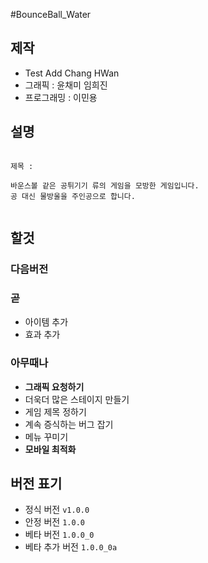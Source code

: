 #BounceBall_Water

## 제작
- Test Add Chang HWan
- 그래픽     : 윤채미 임희진
- 프로그래밍 : 이민용

## 설명
<pre><code>
제목 : 

바운스볼 같은 공튀기기 류의 게임을 모방한 게임입니다.
공 대신 물방울을 주인공으로 합니다.

</code></pre>

## 할것

### 다음버전

### 곧
- 아이템 추가
- 효과 추가

### 아무때나
- __그래픽 요청하기__
- 더욱더 많은 스테이지 만들기
- 게임 제목 정하기
- 계속 증식하는 버그 잡기
- 메뉴 꾸미기
- __모바일 최적화__

## 버전 표기
- 정식 버전 <code>v1.0.0</code>
- 안정 버전 <code>1.0.0</code>
- 베타 버전 <code>1.0.0_0</code>
- 베타 추가 버전 <code>1.0.0_0a</code>
